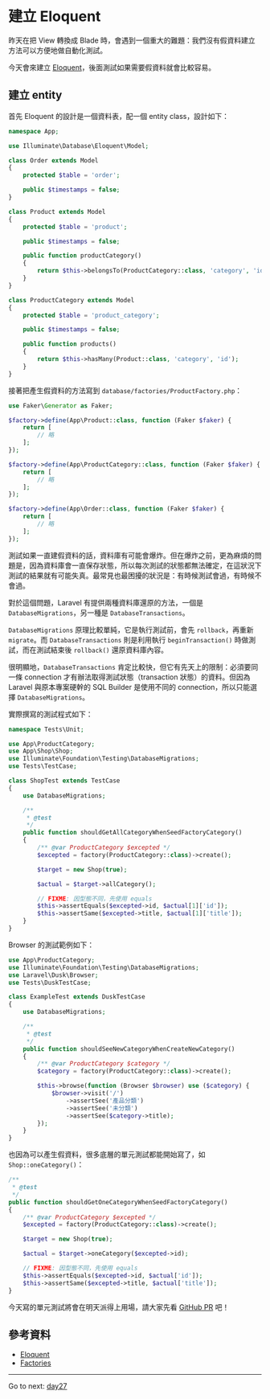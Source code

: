 # 建立 Eloquent

昨天在把 View 轉換成 Blade 時，會遇到一個重大的難題：我們沒有假資料建立方法可以方便地做自動化測試。

今天會來建立 [Eloquent][]，後面測試如果需要假資料就會比較容易。

## 建立 entity

首先 Eloquent 的設計是一個資料表，配一個 entity class，設計如下：

```php
namespace App;

use Illuminate\Database\Eloquent\Model;

class Order extends Model
{
    protected $table = 'order';

    public $timestamps = false;
}

class Product extends Model
{
    protected $table = 'product';

    public $timestamps = false;

    public function productCategory()
    {
        return $this->belongsTo(ProductCategory::class, 'category', 'id');
    }
}

class ProductCategory extends Model
{
    protected $table = 'product_category';

    public $timestamps = false;

    public function products()
    {
        return $this->hasMany(Product::class, 'category', 'id');
    }
}
```

接著把產生假資料的方法寫到 `database/factories/ProductFactory.php`：

```php
use Faker\Generator as Faker;

$factory->define(App\Product::class, function (Faker $faker) {
    return [
        // 略
    ];
});

$factory->define(App\ProductCategory::class, function (Faker $faker) {
    return [
        // 略
    ];
});

$factory->define(App\Order::class, function (Faker $faker) {
    return [
        // 略
    ];
});
```

測試如果一直建假資料的話，資料庫有可能會爆炸。但在爆炸之前，更為麻煩的問題是，因為資料庫會一直保存狀態，所以每次測試的狀態都無法確定，在這狀況下測試的結果就有可能失真。最常見也最困擾的狀況是：有時候測試會過，有時候不會過。

對於這個問題，Laravel 有提供兩種資料庫還原的方法，一個是 `DatabaseMigrations`，另一種是 `DatabaseTransactions`。

`DatabaseMigrations` 原理比較單純，它是執行測試前，會先 `rollback`，再重新 `migrate`。而 `DatabaseTransactions` 則是利用執行 `beginTransaction()` 時做測試，而在測試結束後 `rollback()` 還原資料庫內容。

很明顯地，`DatabaseTransactions` 肯定比較快，但它有先天上的限制：必須要同一條 connection 才有辦法取得測試狀態（transaction 狀態）的資料。但因為 Laravel 與原本專案硬幹的 SQL Builder 是使用不同的 connection，所以只能選擇 `DatabaseMigrations`。

實際撰寫的測試程式如下：

```php
namespace Tests\Unit;

use App\ProductCategory;
use App\Shop\Shop;
use Illuminate\Foundation\Testing\DatabaseMigrations;
use Tests\TestCase;

class ShopTest extends TestCase
{
    use DatabaseMigrations;

    /**
     * @test
     */
    public function shouldGetAllCategoryWhenSeedFactoryCategory()
    {
        /** @var ProductCategory $excepted */
        $excepted = factory(ProductCategory::class)->create();

        $target = new Shop(true);

        $actual = $target->allCategory();

        // FIXME: 因型態不同，先使用 equals
        $this->assertEquals($excepted->id, $actual[1]['id']);
        $this->assertSame($excepted->title, $actual[1]['title']);
    }
}
```

Browser 的測試範例如下：

```php
use App\ProductCategory;
use Illuminate\Foundation\Testing\DatabaseMigrations;
use Laravel\Dusk\Browser;
use Tests\DuskTestCase;

class ExampleTest extends DuskTestCase
{
    use DatabaseMigrations;

    /**
     * @test
     */
    public function shouldSeeNewCategoryWhenCreateNewCategory()
    {
        /** @var ProductCategory $category */
        $category = factory(ProductCategory::class)->create();

        $this->browse(function (Browser $browser) use ($category) {
            $browser->visit('/')
                ->assertSee('產品分類')
                ->assertSee('未分類')
                ->assertSee($category->title);
        });
    }
}
```

也因為可以產生假資料，很多底層的單元測試都能開始寫了，如 `Shop::oneCategory()`：

```php
/**
 * @test
 */
public function shouldGetOneCategoryWhenSeedFactoryCategory()
{
    /** @var ProductCategory $excepted */
    $excepted = factory(ProductCategory::class)->create();

    $target = new Shop(true);

    $actual = $target->oneCategory($excepted->id);

    // FIXME: 因型態不同，先使用 equals
    $this->assertEquals($excepted->id, $actual['id']);
    $this->assertSame($excepted->title, $actual['title']);
}
```

今天寫的單元測試將會在明天派得上用場，請大家先看 [GitHub PR](https://github.com/MilesChou/book-refactoring-30-days/pull/14) 吧！

## 參考資料

* [Eloquent][]
* [Factories][]

* * *
Go to next:
[day27](day27.md)

[Eloquent]: https://laravel.com/docs/5.5/eloquent
[Factories]: https://laravel.com/docs/5.5/database-testing#writing-factories
